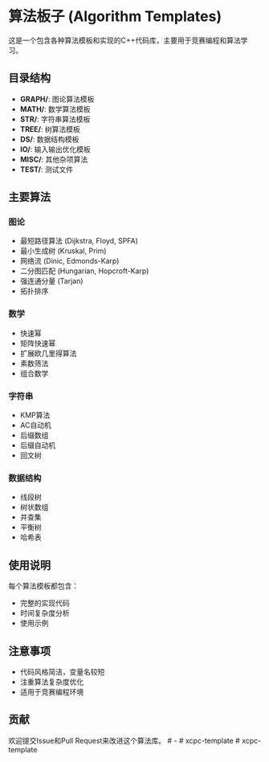 # 算法板子 (Algorithm Templates)

这是一个包含各种算法模板和实现的C++代码库，主要用于竞赛编程和算法学习。

## 目录结构

- **GRAPH/**: 图论算法模板
- **MATH/**: 数学算法模板  
- **STR/**: 字符串算法模板
- **TREE/**: 树算法模板
- **DS/**: 数据结构模板
- **IO/**: 输入输出优化模板
- **MISC/**: 其他杂项算法
- **TEST/**: 测试文件

## 主要算法

### 图论
- 最短路径算法 (Dijkstra, Floyd, SPFA)
- 最小生成树 (Kruskal, Prim)
- 网络流 (Dinic, Edmonds-Karp)
- 二分图匹配 (Hungarian, Hopcroft-Karp)
- 强连通分量 (Tarjan)
- 拓扑排序

### 数学
- 快速幂
- 矩阵快速幂
- 扩展欧几里得算法
- 素数筛法
- 组合数学

### 字符串
- KMP算法
- AC自动机
- 后缀数组
- 后缀自动机
- 回文树

### 数据结构
- 线段树
- 树状数组
- 并查集
- 平衡树
- 哈希表

## 使用说明

每个算法模板都包含：
- 完整的实现代码
- 时间复杂度分析
- 使用示例

## 注意事项

- 代码风格简洁，变量名较短
- 注重算法复杂度优化
- 适用于竞赛编程环境

## 贡献

欢迎提交Issue和Pull Request来改进这个算法库。
#   - 
 
 #   x c p c - t e m p l a t e 
 
 #   x c p c - t e m p l a t e 
 
 
